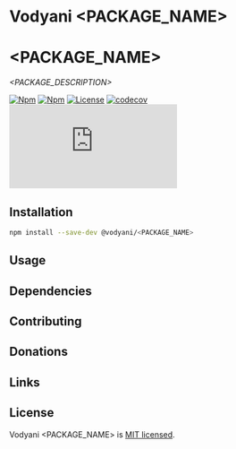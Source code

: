 # Vodyani <PACKAGE_NAME>

# <PACKAGE_NAME>

*<PACKAGE_DESCRIPTION>*

[![Npm](https://img.shields.io/npm/v/@vodyani/<PACKAGE_NAME>)](https://www.npmjs.com/package/@vodyani/<PACKAGE_NAME>)
[![Npm](https://img.shields.io/npm/dm/@vodyani/<PACKAGE_NAME>)](https://www.npmjs.com/package/@vodyani/<PACKAGE_NAME>)
[![License](https://img.shields.io/github/license/vodyani/<PACKAGE_NAME>)](LICENSE)
[![codecov](https://codecov.io/gh/vodyani/<PACKAGE_NAME>/branch/main/graph/badge.svg?token=YHBHSZH5PB)](https://codecov.io/gh/vodyani/<PACKAGE_NAME>)
[![Known Vulnerabilities](https://snyk.io/test/github/vodyani/<PACKAGE_NAME>/badge.svg?targetFile=package.json)](https://snyk.io/test/github/vodyani/<PACKAGE_NAME>?targetFile=package.json)

## Installation

```sh
npm install --save-dev @vodyani/<PACKAGE_NAME>
```

## Usage

## Dependencies

## Contributing

## **Donations**

## Links

## License

Vodyani <PACKAGE_NAME> is [MIT licensed](LICENSE).
